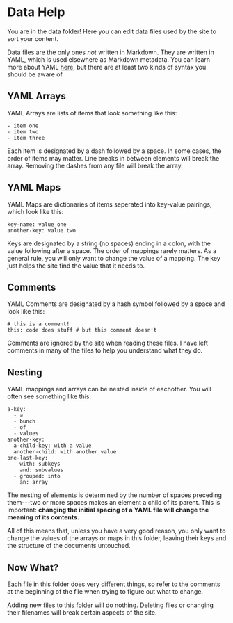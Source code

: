 # Data Help

You are in the data folder! Here you can edit data files used by the site to sort your content.

Data files are the only ones _not_ written in Markdown. They are written in YAML, which is used elsewhere as Markdown metadata. You can learn more about YAML [here](https://learn.getgrav.org/advanced/yaml), but there are at least two kinds of syntax you should be aware of.

## YAML Arrays

YAML Arrays are lists of items that look something like this:

```
- item one
- item two
- item three
```

Each item is designated by a dash followed by a space. In some cases, the order of items may matter. Line breaks in between elements will break the array. Removing the dashes from any file will break the array.

## YAML Maps

YAML Maps are dictionaries of items seperated into key-value pairings, which look like this:

```
key-name: value one
another-key: value two
```

Keys are designated by a string (no spaces) ending in a colon, with the value following after a space. The order of mappings rarely matters. As a general rule, you will only want to change the value of a mapping. The key just helps the site find the value that it needs to.

## Comments

YAML Comments are designated by a hash symbol followed by a space and look like this:

```
# this is a comment!
this: code does stuff # but this comment doesn't
```

Comments are ignored by the site when reading these files. I have left comments in many of the files to help you understand what they do.

## Nesting

YAML mappings and arrays can be nested inside of eachother. You will often see something like this:

```
a-key:
  - a
  - bunch
  - of
  - values
another-key:
  a-child-key: with a value
  another-child: with another value
one-last-key:
  - with: subkeys
    and: subvalues
  - grouped: into
    an: array
```

The nesting of elements is determined by the number of spaces preceding them---two or more spaces makes an element a child of its parent. This is important: **changing the initial spacing of a YAML file will change the meaning of its contents.**

All of this means that, unless you have a very good reason, you only want to change the values of the arrays or maps in this folder, leaving their keys and the structure of the documents untouched.

## Now What?

Each file in this folder does very different things, so refer to the comments at the beginning of the file when trying to figure out what to change.

Adding new files to this folder will do nothing. Deleting files or changing their filenames will break certain aspects of the site.
